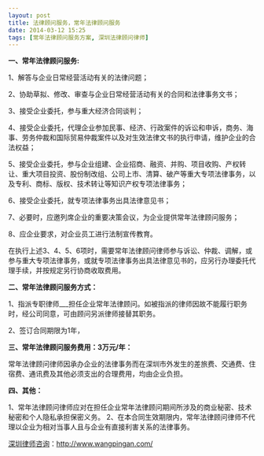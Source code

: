 ```yaml
---
layout: post
title: 法律顾问服务，常年法律顾问服务
date: 2014-03-12 15:25
tags: [常年法律顾问服务方案, 深圳法律顾问律师]
---
```

<strong>一、常年法律顾问服务:</strong>

1、解答与企业日常经营活动有关的法律问题；

2、协助草拟、修改、审查与企业日常经营活动有关的合同和法律事务文书；

3、接受企业委托，参与重大经济合同谈判；

4、接受企业委托，代理企业参加民事、经济、行政案件的诉讼和申诉，商务、海事、劳务仲裁和国际贸易仲裁案件以及对生效法律文书的执行申请，维护企业的合法权益；

5、接受企业委托，参与企业组建、企业招商、融资、并购、项目收购、产权转让、重大项目投资、股份制改组、公司上市、清算、破产等重大专项法律事务，以及专利、商标、版权、技术转让等知识产权专项法律事务；

6、接受企业委托，就专项法律事务出具法律意见书；

7、必要时，应邀列席企业的重要决策会议，为企业提供常年法律顾问服务；

8、应企业要求，对企业员工进行法制宣传教育。

在执行上述3、4、5、6项时，需要常年法律顾问律师参与诉讼、仲裁、调解，或参与重大专项法律事务，或就专项法律事务出具法律意见书的，应另行办理委托代理手续，并按规定另行协商收取费用。

<strong>二、常年法律顾问服务方式：</strong>

1、指派专职律师___担任企业常年法律顾问。如被指派的律师因故不能履行职务时，经公司同意，可由顾问另派律师接替其职务。

2、签订合同期限为1年，

<strong>三、常年法律顾问服务费用：3万元/年：</strong>

常年法律顾问律师因承办企业的法律事务而在深圳市外发生的差旅费、交通费、住宿费、通讯费及其他必须支出的合理费用，均由企业负担。

<strong>四、其他：</strong>

1、常年法律顾问律师应对在担任企业常年法律顾问期间所涉及的商业秘密、技术秘密和个人隐私承担保密义务。
2、在本合同生效期限内，常年法律顾问律师不代理以企业为相对当事人且与企业有直接利害关系的法律事务。

<a href="http://www.wangpingan.com/">深圳律师咨询</a>：<a href="http://www.wangpingan.com/">http://www.wangpingan.com/</a>

